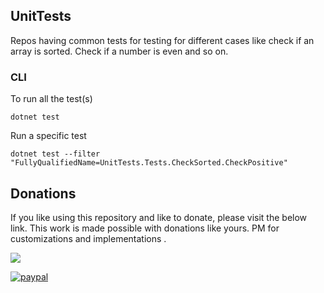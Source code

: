 ## UnitTests
Repos having common tests for testing for different cases like check if an array is sorted. Check if a number is even and so on.

### CLI

To run all the test(s)

```
dotnet test
```

Run a specific test

```
dotnet test --filter  "FullyQualifiedName=UnitTests.Tests.CheckSorted.CheckPositive"
```

## Donations
If you like using this repository and like to donate, please visit the below link. This work is made possible with donations like yours. PM for customizations and implementations .

<a href="https://www.buymeacoffee.com/ragavendra"><img src="https://img.buymeacoffee.com/button-api/?text=Buy me a pop&emoji=🥃&slug=ragavendra&button_colour=FFDD00&font_colour=000000&font_family=Cookie&outline_colour=000000&coffee_colour=ffffff" /></a>

[![paypal](https://www.paypalobjects.com/en_US/i/btn/btn_donateCC_LG.gif)](https://www.paypal.com/cgi-bin/webscr?cmd=_s-xclick&hosted_button_id=ZKRHDCLG22EJA)